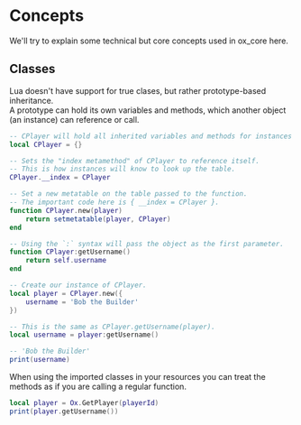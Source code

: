 # Concepts

We'll try to explain some technical but core concepts used in ox_core here.

## Classes

Lua doesn't have support for true clases, but rather prototype-based inheritance.  
A prototype can hold its own variables and methods, which another object (an instance) can reference or call.

```lua
-- CPlayer will hold all inherited variables and methods for instances of it.
local CPlayer = {}

-- Sets the "index metamethod" of CPlayer to reference itself.
-- This is how instances will know to look up the table.
CPlayer.__index = CPlayer

-- Set a new metatable on the table passed to the function.
-- The important code here is { __index = CPlayer }.
function CPlayer.new(player)
    return setmetatable(player, CPlayer)
end

-- Using the `:` syntax will pass the object as the first parameter.
function CPlayer:getUsername()
    return self.username
end

-- Create our instance of CPlayer.
local player = CPlayer.new({
    username = 'Bob the Builder'
})

-- This is the same as CPlayer.getUsername(player).
local username = player:getUsername()

-- 'Bob the Builder'
print(username)
```

When using the imported classes in your resources you can treat the methods as if you are calling a regular function.

```lua
local player = Ox.GetPlayer(playerId)
print(player.getUsername())
```
